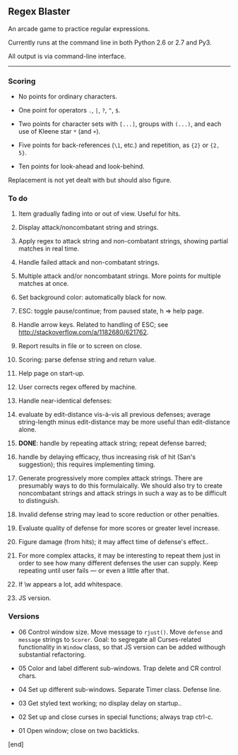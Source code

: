 ## Regex Blaster

An arcade game to practice regular expressions.

Currently runs at the command line in both Python 2.6 or 2.7 and Py3.

All output is via command-line interface.

---

### Scoring

 * No points for ordinary characters.

 * One point for operators `.`, `|`, `?`, `^`, `$`.

 * Two points for character sets with `[...]`, groups with `(...)`, and each use of Kleene star `*` (and `+`).

 * Five points for back-references (`\1`, etc.) and repetition, as `{2}` or `{2, 5}`.

 * Ten points for look-ahead and look-behind.

Replacement is not yet dealt with but should also figure.


### To do

 1. Item gradually fading into or out of view. Useful for hits.

 1. Display attack/noncombatant string and strings.

 1. Apply regex to attack string and non-combatant strings, showing partial matches in real time.

 1. Handle failed attack and non-combatant strings.

 1. Multiple attack and/or noncombatant strings. More points for multiple matches at once.

 1. Set background color: automatically black for now.

 1. ESC: toggle pause/continue; from paused state, h => help page.

 1. Handle arrow keys. Related to handling of ESC; see http://stackoverflow.com/a/1182680/621762.

 1. Report results in file or to screen on close.

 1. Scoring: parse defense string and return value.

 1. Help page on start-up. 
 
 1. User corrects regex offered by machine.

 1. Handle near-identical defenses:

  2. evaluate by edit-distance vis-à-vis all previous defenses; average string-length minus edit-distance may be more useful than edit-distance alone.
  2. **DONE**: handle by repeating attack string; repeat defense barred;
  2. handle by delaying efficacy, thus increasing risk of hit (San's  suggestion); this requires implementing timing.

 1. Generate progressively more complex attack strings. There are presumably ways to do this formulaically. We should also try to create noncombatant strings and attack strings in such a way as to be difficult to distinguish.

 1. Invalid defense string may lead to score reduction or other penalties.

 1. Evaluate quality of defense for more scores or greater level increase.

 1. Figure damage (from hits); it may affect time of defense's effect..

 1. For more complex attacks, it may be interesting to repeat them just in order to see how many different defenses the user can supply. Keep repeating until user fails — or even a little after that.

 1. If \w appears a lot, add whitespace.

 1. JS version.

### Versions

 * 06 Control window size. Move message to `rjust()`. Move `defense` and `message` strings to `Scorer`. Goal: to segregate all Curses-related functionality in `Window` class, so that JS version can be added withough substantial refactoring.

 * 05 Color and label different sub-windows. Trap delete and CR control chars.

 * 04 Set up different sub-windows. Separate Timer class. Defense line.

 * 03 Get styled text working; no display delay on startup..

 * 02 Set up and close curses in special functions; always trap ctrl-c.

 * 01 Open window; close on two backticks.


[end]

